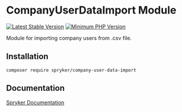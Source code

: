 # CompanyUserDataImport Module
[![Latest Stable Version](https://poser.pugx.org/spryker/company-user-data-import/v/stable.svg)](https://packagist.org/packages/spryker/company-user-data-import)
[![Minimum PHP Version](https://img.shields.io/badge/php-%3E%3D%207.4-8892BF.svg)](https://php.net/)

Module for importing company users from .csv file.

## Installation

```
composer require spryker/company-user-data-import
```

## Documentation

[Spryker Documentation](https://docs.spryker.com)
